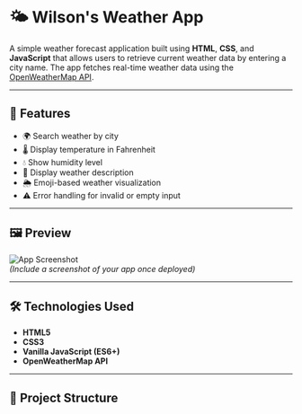# 🌤️ Wilson's Weather App

A simple weather forecast application built using **HTML**, **CSS**, and **JavaScript** that allows users to retrieve current weather data by entering a city name. The app fetches real-time weather data using the [OpenWeatherMap API](https://openweathermap.org/api).

---

## 🚀 Features

- 🌍 Search weather by city
- 🌡️ Display temperature in Fahrenheit
- 💧 Show humidity level
- 📜 Display weather description
- 🌦️ Emoji-based weather visualization
- ⚠️ Error handling for invalid or empty input

---

## 🖼️ Preview

![App Screenshot](screenshot.png)  
*(Include a screenshot of your app once deployed)*

---

## 🛠️ Technologies Used

- **HTML5**
- **CSS3**
- **Vanilla JavaScript (ES6+)**
- **OpenWeatherMap API**

---

## 📁 Project Structure


